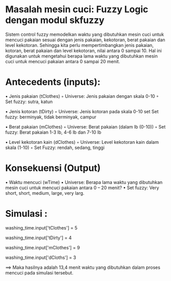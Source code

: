 # Masalah mesin cuci: Fuzzy Logic dengan modul skfuzzy

Sistem control fuzzy memodelkan waktu yang dibutuhkan mesin cuci untuk mencuci pakaian sesuai dengan jenis pakaian, kekotoran, berat pakaian dan level kekotoran. Sehingga kita perlu mempertimbangkan jenis pakaian, kotoran, berat pakaian dan level kekotoran, nilai antara 0 sampai 10. Hal ini digunakan untuk mengetahui berapa lama waktu yang dibutuhkan mesin cuci untuk mencuci pakaian antara 0 sampai 20 menit.

# Antecedents (inputs):

•	Jenis pakaian (tClothes) ◦ Universe: Jenis pakaian dengan skala 0-10 ◦ Set fuzzy: sutra, katun

•	Jenis kotoran (tDirty) ◦ Universe: Jenis kotoran pada skala 0-10 set Set fuzzy: berminyak, tidak berminyak, campur

•	Berat pakaian (mClothes) ◦ Universe: Berat pakaian (dalam lb (0-10)) ◦ Set fuzzy: Berat pakaian 1-3 lb, 4-6 lb dan 7-10 lb

•	Level kekotoran kain (dClothes) ◦ Universe: Level kekotoran kain dalam skala (1-10) ◦ Set Fuzzy: rendah, sedang, tinggi


# Konsekuensi (Output)
•	Waktu mencuci (wTime) • Universe: Berapa lama waktu yang dibutuhkan mesin cuci untuk mencuci pakaian antara 0 – 20 menit? • Set fuzzy: Very short, short, medium, large, very larg.

# Simulasi :
washing_time.input['tClothes'] = 5

washing_time.input['tDirty'] = 4

washing_time.input['mClothes'] = 9

washing_time.input['dCloths'] = 3

==> Maka hasilnya adalah 13,4 menit waktu yang dibutuhkan dalam proses mencuci pada simulasi tersebut.
